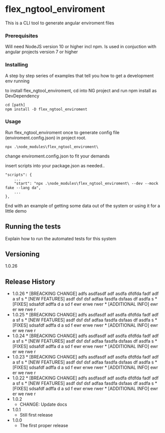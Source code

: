 # flex_ngtool_enviroment

This is a CLI tool to generate angular enviroment files

### Prerequisites

Will need NodeJS version 10 or higher incl npm.
Is used in conjuction with angular projects version 7 or higher


### Installing

A step by step series of examples that tell you how to get a development env running

to install flex_ngtool_enviroment, cd into NG project and run npm install as DevDependency

```
cd [path]
npm install -D flex_ngtool_enviroment
```


### Usage

Run flex_ngtool_enviroment once to generate config file (enviroment.config.json) in project root.

```
npx .\node_modules\flex_ngtool_enviroment\
```

change enviroment.config.json to fit your demands

insert scripts into your package.json as needed..
```
"scripts": {
    ...
    "start": "npx .\node_modules\flex_ngtool_enviroment\ --dev --mock fake --lang da",
    ...
},

```

End with an example of getting some data out of the system or using it for a little demo

## Running the tests

Explain how to run the automated tests for this system


## Versioning

1.0.26

## Release History

* 1.0.26
		* [BREACKING CHANGE]
		  adfs asdfasdf adf asdfa dfdfda fadf adf a sf s
		* [NEW FEATURES]
		  asdf dsf dsf  adfaa  fasdfa dsfaas df asdfa s
		* [FIXES]
		   sdsafdf adffa d a sd f ewr erwe rwer
		* [ADDITIONAL INFO]
		  ewr er we rwe r
* 1.0.25
		* [BREACKING CHANGE]
		  adfs asdfasdf adf asdfa dfdfda fadf adf a sf s
		* [NEW FEATURES]
		  asdf dsf dsf  adfaa  fasdfa dsfaas df asdfa s
		* [FIXES]
		   sdsafdf adffa d a sd f ewr erwe rwer
		* [ADDITIONAL INFO]
		  ewr er we rwe r
* 1.0.24
		* [BREACKING CHANGE]
		  adfs asdfasdf adf asdfa dfdfda fadf adf a sf s
		* [NEW FEATURES]
		  asdf dsf dsf  adfaa  fasdfa dsfaas df asdfa s
		* [FIXES]
		   sdsafdf adffa d a sd f ewr erwe rwer
		* [ADDITIONAL INFO]
		  ewr er we rwe r
* 1.0.23
		* [BREACKING CHANGE]
		  adfs asdfasdf adf asdfa dfdfda fadf adf a sf s
		* [NEW FEATURES]
		  asdf dsf dsf  adfaa  fasdfa dsfaas df asdfa s
		* [FIXES]
		   sdsafdf adffa d a sd f ewr erwe rwer
		* [ADDITIONAL INFO]
		  ewr er we rwe r
* 1.0.22
		* [BREACKING CHANGE]
		  adfs asdfasdf adf asdfa dfdfda fadf adf a sf s
		* [NEW FEATURES]
		  asdf dsf dsf  adfaa  fasdfa dsfaas df asdfa s
		* [FIXES]
		   sdsafdf adffa d a sd f ewr erwe rwer
		* [ADDITIONAL INFO]
		  ewr er we rwe r
* 1.0.2
    * CHANGE: Update docs
* 1.0.1
    * Still first release
* 1.0.0
    * The first proper release
